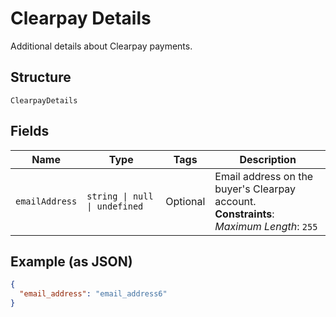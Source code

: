 
# Clearpay Details

Additional details about Clearpay payments.

## Structure

`ClearpayDetails`

## Fields

| Name | Type | Tags | Description |
|  --- | --- | --- | --- |
| `emailAddress` | `string \| null \| undefined` | Optional | Email address on the buyer's Clearpay account.<br>**Constraints**: *Maximum Length*: `255` |

## Example (as JSON)

```json
{
  "email_address": "email_address6"
}
```

